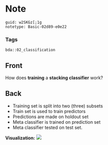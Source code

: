 # Note
```
guid: w2SKGz[;1g
notetype: Basic-02d89-e0e22
```

### Tags
```
bda::02_classification
```

## Front
How does <b>training</b> a <b>stacking classifier</b> work?

## Back
<ul>
  <li>Training set is split into two (three) subsets
  <li>Train set is used to train predictors
  <li>Predictions are made on holdout set
  <li>Meta classifier is trained on prediction set
  <li>Meta classifier tested on test set.
</ul><b>Visualization:</b> <img src="paste-3a3937a6f3a2f9249236287f650902826f737014.jpg">
